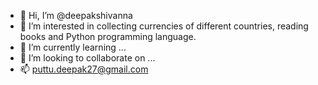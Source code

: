 - 👋 Hi, I’m @deepakshivanna
- 👀 I’m interested in collecting currencies of different countries, reading books and Python programming language.
- 🌱 I’m currently learning ...
- 💞️ I’m looking to collaborate on ...
- 📫 puttu.deepak27@gmail.com

<!---
deepakshivanna/deepakshivanna is a ✨ special ✨ repository because its `README.md` (this file) appears on your GitHub profile.
You can click the Preview link to take a look at your changes.
--->
